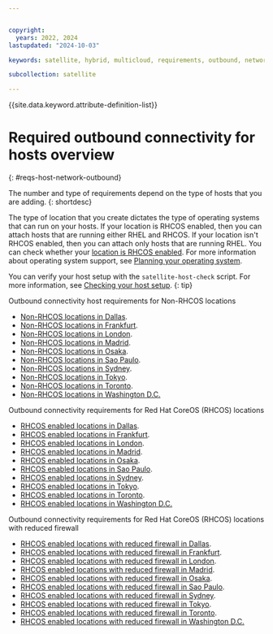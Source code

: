 ```yaml
---


copyright:
  years: 2022, 2024
lastupdated: "2024-10-03"

keywords: satellite, hybrid, multicloud, requirements, outbound, network, allowlist

subcollection: satellite

---
```


{{site.data.keyword.attribute-definition-list}}

# Required outbound connectivity for hosts overview
{: #reqs-host-network-outbound}

The number and type of requirements depend on the type of hosts that you are adding. 
{: shortdesc}

The type of location that you create dictates the type of operating systems that can run on your hosts. If your location is RHCOS enabled, then you can attach hosts that are running either RHEL and RHCOS. If your location isn't RHCOS enabled, then you can attach only hosts that are running RHEL. You can check whether your [location is RHCOS enabled](/docs/satellite?topic=satellite-locations#verify-coreos-location). For more information about operating system support, see [Planning your operating system](/docs/satellite?topic=satellite-infrastructure-plan#infras-plan-os).




You can verify your host setup with the `satellite-host-check` script. For more information, see [Checking your host setup](/docs/satellite?topic=satellite-host-network-check).
{: tip}

Outbound connectivity host requirements for Non-RHCOS locations
- [Non-RHCOS locations in Dallas](/docs/satellite?topic=satellite-reqs-host-network-outbound-dal).
- [Non-RHCOS locations in Frankfurt](/docs/satellite?topic=satellite-reqs-host-network-outbound-fra).
- [Non-RHCOS locations in London](/docs/satellite?topic=satellite-reqs-host-network-outbound-lon).
- [Non-RHCOS locations in Madrid](/docs/satellite?topic=satellite-reqs-host-network-outbound-mad).
- [Non-RHCOS locations in Osaka](/docs/satellite?topic=satellite-reqs-host-network-outbound-osa).
- [Non-RHCOS locations in Sao Paulo](/docs/satellite?topic=satellite-reqs-host-network-outbound-sao).
- [Non-RHCOS locations in Sydney](/docs/satellite?topic=satellite-reqs-host-network-outbound-syd).
- [Non-RHCOS locations in Tokyo](/docs/satellite?topic=satellite-reqs-host-network-outbound-tok).
- [Non-RHCOS locations in Toronto](/docs/satellite?topic=satellite-reqs-host-network-outbound-tor).
- [Non-RHCOS locations in Washington D.C.](/docs/satellite?topic=satellite-reqs-host-network-outbound-wdc)




Outbound connectivity requirements for Red Hat CoreOS (RHCOS) locations
- [RHCOS enabled locations in Dallas](/docs/satellite?topic=satellite-reqs-host-rhcos-outbound-dal).
- [RHCOS enabled locations in Frankfurt](/docs/satellite?topic=satellite-reqs-host-rhcos-outbound-fra).
- [RHCOS enabled locations in London](/docs/satellite?topic=satellite-reqs-host-rhcos-outbound-lon).
- [RHCOS enabled locations in Madrid](/docs/satellite?topic=satellite-reqs-host-rhcos-outbound-mad).
- [RHCOS enabled locations in Osaka](/docs/satellite?topic=satellite-reqs-host-rhcos-outbound-osa).
- [RHCOS enabled locations in Sao Paulo](/docs/satellite?topic=satellite-reqs-host-rhcos-outbound-sao).
- [RHCOS enabled locations in Sydney](/docs/satellite?topic=satellite-reqs-host-rhcos-outbound-syd).
- [RHCOS enabled locations in Tokyo](/docs/satellite?topic=satellite-reqs-host-rhcos-outbound-tok).
- [RHCOS enabled locations in Toronto](/docs/satellite?topic=satellite-reqs-host-rhcos-outbound-tor).
- [RHCOS enabled locations in Washington D.C.](/docs/satellite?topic=satellite-reqs-host-rhcos-outbound-wdc)





Outbound connectivity requirements for Red Hat CoreOS (RHCOS) locations with reduced firewall
- [RHCOS enabled locations with reduced firewall in Dallas](/docs/satellite?topic=satellite-req-minimum-outbound-dal).
- [RHCOS enabled locations with reduced firewall in Frankfurt](/docs/satellite?topic=satellite-req-minimum-outbound-fra).
- [RHCOS enabled locations with reduced firewall in London](/docs/satellite?topic=satellite-req-minimum-outbound-lon).
- [RHCOS enabled locations with reduced firewall in Madrid](/docs/satellite?topic=satellite-req-minimum-outbound-mad).
- [RHCOS enabled locations with reduced firewall in Osaka](/docs/satellite?topic=satellite-req-minimum-outbound-osa).
- [RHCOS enabled locations with reduced firewall in Sao Paulo](/docs/satellite?topic=satellite-req-minimum-outbound-sao).
- [RHCOS enabled locations with reduced firewall in Sydney](/docs/satellite?topic=satellite-req-minimum-outbound-syd).
- [RHCOS enabled locations with reduced firewall in Tokyo](/docs/satellite?topic=satellite-req-minimum-outbound-tok).
- [RHCOS enabled locations with reduced firewall in Toronto](/docs/satellite?topic=satellite-req-minimum-outbound-tor).
- [RHCOS enabled locations with reduced firewall in Washington D.C.](/docs/satellite?topic=satellite-req-minimum-outbound-wdc)
